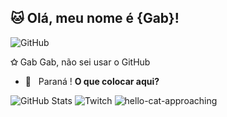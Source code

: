 ## 🐱 Olá, meu nome é <strong>{Gab}!</strong>

![GitHub](https://img.shields.io/badge/-GitHub-333333?style=flat&logo=github)

**✩** Gab Gab, não sei usar o GitHub
- 🌱 &nbsp; Paraná ! **O que colocar aqui?**

![GitHub Stats](https://github-readme-stats.vercel.app/api?username=gabmiau&show_icons=true)
![Twitch](https://www.twitch.tv/cellbit?sr=a)
![hello-cat-approaching](https://github.com/gabmiau/gabmiau/assets/142426464/38fc3199-8182-455b-8647-33dc30d35b01)
